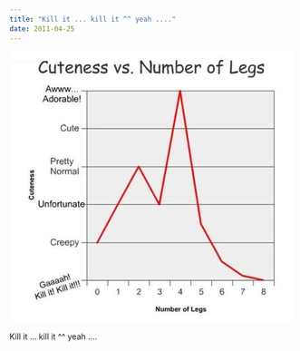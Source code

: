 ```yaml
---
title: "Kill it ... kill it ^^ yeah ...."
date: 2011-04-25
---
```


![2011-04-25-6p8dul01.jpeg](/images/2011-04-25-6p8dul01.jpeg)

Kill it ... kill it ^^ yeah ....